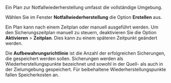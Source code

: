 Ein Plan zur Notfallwiederherstellung umfasst die vollständige Umgebung.

Wählen Sie im Fenster **Notfallwiederherstellung** die Option **Erstellen** aus.

Ein Plan kann nach einem Zeitplan oder manuell ausgeführt werden. Um den Sicherungszeitplan manuell zu steuern, deaktivieren Sie die Option **Aktivieren** > **Zeitplan**. Dies kann zu einem späteren Zeitpunkt geändert werden.

Die **Aufbewahrungsrichtlinie** ist die Anzahl der erfolgreichen Sicherungen, die gespeichert werden sollen. Sicherungen werden als Wiederherstellungspunkte bezeichnet und sowohl in der Quell- als auch in der Zielumgebung gespeichert. Für beibehaltene Wiederherstellungspunkte fallen Speicherkosten an.

